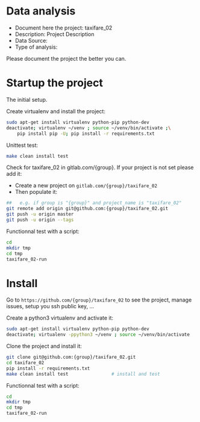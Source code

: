 # Data analysis
- Document here the project: taxifare_02
- Description: Project Description
- Data Source:
- Type of analysis:

Please document the project the better you can.

# Startup the project

The initial setup.

Create virtualenv and install the project:
```bash
sudo apt-get install virtualenv python-pip python-dev
deactivate; virtualenv ~/venv ; source ~/venv/bin/activate ;\
    pip install pip -U; pip install -r requirements.txt
```

Unittest test:
```bash
make clean install test
```

Check for taxifare_02 in gitlab.com/{group}.
If your project is not set please add it:

- Create a new project on `gitlab.com/{group}/taxifare_02`
- Then populate it:

```bash
##   e.g. if group is "{group}" and project_name is "taxifare_02"
git remote add origin git@github.com:{group}/taxifare_02.git
git push -u origin master
git push -u origin --tags
```

Functionnal test with a script:

```bash
cd
mkdir tmp
cd tmp
taxifare_02-run
```

# Install

Go to `https://github.com/{group}/taxifare_02` to see the project, manage issues,
setup you ssh public key, ...

Create a python3 virtualenv and activate it:

```bash
sudo apt-get install virtualenv python-pip python-dev
deactivate; virtualenv -ppython3 ~/venv ; source ~/venv/bin/activate
```

Clone the project and install it:

```bash
git clone git@github.com:{group}/taxifare_02.git
cd taxifare_02
pip install -r requirements.txt
make clean install test                # install and test
```
Functionnal test with a script:

```bash
cd
mkdir tmp
cd tmp
taxifare_02-run
```
